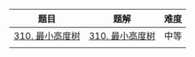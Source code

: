| 题目                                                         | 题解 | 难度 |
| ------------------------------------------------------------ | ---- | ---- |
| [310. 最小高度树](https://leetcode-cn.com/problems/minimum-height-trees/) |  [310. 最小高度树](https://github.com/ZonzeeLi/LeetCode/blob/master/index/301-310/310.%20%E6%9C%80%E5%B0%8F%E9%AB%98%E5%BA%A6%E6%A0%91.md)    | 中等 |
|                                                              |      |      |

